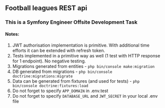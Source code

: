 ## Football leagues REST api

### This is a Symfony Engineer Offsite Development Task
#### Notes:
1) JWT authorisation implementation is primitive. With additional time efforts it can be extended with refresh token.
2) Tests implemented in a primitive way as well (1 test with HTTP response for 1 endpoint). No negative testing.
3) Migrations generated from entities - `php bin/console make:migration`
4) DB generated from migrations - `php bin/console doctrine:migrations:migrate`
5) Data can be generated from fixtures (and used for tests) - `php bin/console doctrine:fixtures:load`
6) Do not forget to specify `APP_DOMAIN` in .env.test
7) Do not forget to specify `DATABASE_URL` and `JWT_SECRET` in your local .env file

